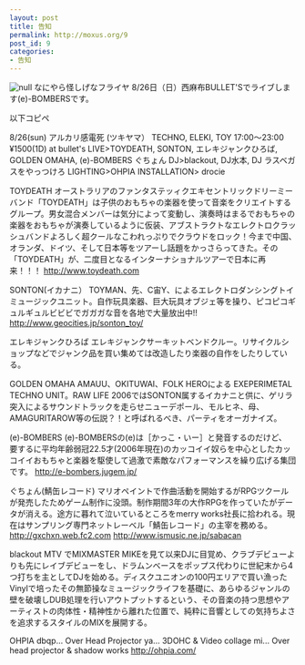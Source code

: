 ```yaml
---
layout: post
title: 告知
permalink: http://moxus.org/9
post_id: 9
categories: 
- 告知
---
```


![null](http://moxuse.org/blog/media/1/20070823-1171538013_e925eb6807.jpg)
なにやら怪しげなフライヤ
8/26日（日）西麻布BULLET'Sでライブします(e)-BOMBERSです。

以下コピペ

8/26(sun)
アルカリ感電死 (ツキヤマ）
TECHNO, ELEKI, TOY
17:00〜23:00
¥1500(1D)
at bullet's
LIVE>TOYDEATH, SONTON, エレキジャンクひろば, GOLDEN OMAHA, (e)-BOMBERS ぐちょん
DJ>blackout, DJ水本, DJ ラスベガスをやっつけろ
LIGHTING>OHPIA
INSTALLATION> drocie

TOYDEATH
オーストラリアのファンタステッィクエキセントリックドリーミーバンド「TOYDEATH」は子供のおもちゃの楽器を使って音楽をクリエイトするグループ。男女混合メンバーは気分によって変動し、演奏時はまるでおもちゃの楽器をおもちゃが演奏しているように仮装、アブストラクトなエレクトロクラッシュバンドよろしく超クールなこわれっぷりでクラウドをロック！今まで中国、オランダ、ドイツ、そして日本等をツアーし話題をかっさらってきた。その「TOYDEATH」が、二度目となるインターナショナルツアーで日本に再来！！！
http://www.toydeath.com

SONTON(イカナニ）
TOYMAN、先、C宙Y、によるエレクトロダンシングトイミュージックユニット。自作玩具楽器、巨大玩具オブジェ等を操り、ピコピコギュルギュルビビビでガガガな音を各地で大量放出中!!
http://www.geocities.jp/sonton_toy/

エレキジャンクひろば
エレキジャンクサーキットベンドクルー。リサイクルショップなどでジャンク品を買い集めては改造したり楽器の自作をしたりしている。

GOLDEN OMAHA
AMAUU、OKITUWAI、FOLK HEROによる EXEPERIMETAL TECHNO UNIT。RAW LIFE 2006ではSONTON属するイカナニと供に、ゲリラ突入によるサウンドトラックを走らせニューデポール、モルヒネ、母、AMAGURITAROW等の伝説？！と呼ばれるべき、パーティをオーガナイズ。

(e)-BOMBERS
(e)-BOMBERSの(e)は［かっこ・いー］と発音するのだけど、 要するに平均年齢弱冠22.5才(2006年現在)のカッコイイ奴らを中心としたカッコイイおもちゃと楽器を駆使して過激で素敵なパフォーマンスを繰り広げる集団です。
http://e-bombers.jugem.jp/

ぐちょん(鯖缶レコード)
マリオペイントで作曲活動を開始するがRPGツクールが発売したためゲーム制作に没頭。制作期間3年の大作RPGを作っていたがデータが消える。途方に暮れて泣いているところをmerry works社長に拾われる。現在はサンプリング専門ネットレーベル「鯖缶レコード」の主宰を務める。
http://gxchxn.web.fc2.com
http://www.ismusic.ne.jp/sabacan

blackout
MTV でMIXMASTER MIKEを見て以来DJに目覚め、クラブデビューよりも先にレイブデビューをし、ドラムンベースをポップス代わりに世紀末から4つ打ちを主としてDJを始める。ディスクユニオンの100円エリアで買い漁ったVinylで培ったその無節操なミュージックライフを基礎に、あらゆるジャンルの壁を破壊しDUB処理を行いアウトプットするという、その音楽の持つ思想やアーティストの肉体性・精神性から離れた位置で、純粋に音響としての気持ちよさを追求するスタイルのMIXを展開する。

OHPIA
dbqp... Over Head Projector
ya... 3DOHC & Video collage
mi... Over head projector & shadow works
http://ohpia.com/